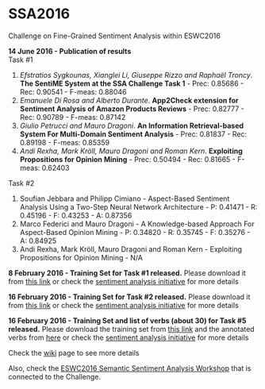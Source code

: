 # SSA2016
Challenge on Fine-Grained Sentiment Analysis within ESWC2016

<b>14 June 2016 - Publication of results</b><br>
Task #1<br>
1) <i>Efstratios Sygkounas, Xianglei Li, Giuseppe Rizzo and Raphaël Troncy</i>. <b>The SentiME System at the SSA Challenge Task 1</b> - Prec: 0.85686 - Rec: 0.90541 - F-meas: 0.88046<br>
2) <i>Emanuele Di Rosa and Alberto Durante</i>. <b>App2Check extension for Sentiment Analysis of Amazon Products Reviews</b> - Prec: 0.82777 - Rec: 0.90789 - F-meas: 0.87142<br>
3) <i>Giulio Petrucci and Mauro Dragoni</i>. <b>An Information Retrieval-based System For Multi-Domain Sentiment Analysis</b> - Prec: 0.81837 - Rec: 0.89198 - F-meas: 0.85359<br>
4) <i>Andi Rexha, Mark Kröll, Mauro Dragoni and Roman Kern</i>. <b>Exploiting Propositions for Opinion Mining</b> - Prec: 0.50494 - Rec: 0.81665 - F-meas: 0.62403<br>

Task #2<br>
1) Soufian Jebbara and Philipp Cimiano - Aspect-Based Sentiment Analysis Using a Two-Step Neural Network Architecture - P: 0.41471 - R: 0.45196 - F: 0.43253 - A: 0.87356<br>
2) Marco Federici and Mauro Dragoni - A Knowledge-based Approach For Aspect-Based Opinion Mining - P: 0.34820 - R: 0.35745 - F: 0.35276 - A: 0.84925<br>
3) Andi Rexha, Mark Kröll, Mauro Dragoni and Roman Kern - Exploiting Propositions for Opinion Mining - N/A


<b>8 February 2016 - Training Set for Task #1 released.</b> Please download it from <a href='https://drive.google.com/file/d/0B0BvGSZqvqJPbUU5NDFjbkV6a0U/view?usp=sharing'>this link</a> or check the <a href='https://groups.google.com/forum/#!topic/semantic-sentiment-analysis/caW6WLtHQig'>sentiment analysis initiative</a> for more details

<b>16 February 2016 - Training Set for Task #2 released.</b> Please download it from <a href='https://www.google.com/url?q=https%3A%2F%2Fwww.maurodragoni.com%2Fresearch%2Fopinionmining%2Fdatasets%2Fchallenge2016%2Ftask2.zip&sa=D&sntz=1&usg=AFQjCNEoXErvj-zrQ-L1z7aV8hpWxMdpcw'>this link</a> or check the <a href='https://groups.google.com/forum/#!topic/semantic-sentiment-analysis/cMoPKHm5tRk'>sentiment analysis initiative</a> for more details

<b>16 February 2016 - Training Set and list of verbs (about 30) for Task #5 released.</b> Please download the training set from <a href='https://github.com/diegoref/SSA2016/blob/master/task5First50.xml'>this link</a> and the annotated verbs from <a href='https://github.com/diegoref/SSA2016/blob/master/task5VerbsAnnotated.txt'>here</a> or check the <a href='https://groups.google.com/forum/#!topic/semantic-sentiment-analysis/HXmAdUQQ25I'>sentiment analysis initiative</a> for more details


Check the <a href='https://github.com/diegoref/SSA2016/wiki'>wiki</a> page to see more details

Also, check the <a href='http://www.maurodragoni.com/research/opinionmining/events/'>ESWC2016 Semantic Sentiment Analysis Workshop</a> that is connected to the Challenge.
